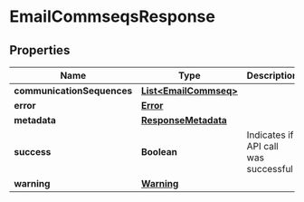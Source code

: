 

# EmailCommseqsResponse


## Properties

| Name | Type | Description | Notes |
|------------ | ------------- | ------------- | -------------|
|**communicationSequences** | [**List&lt;EmailCommseq&gt;**](EmailCommseq.md) |  |  [optional] |
|**error** | [**Error**](Error.md) |  |  [optional] |
|**metadata** | [**ResponseMetadata**](ResponseMetadata.md) |  |  [optional] |
|**success** | **Boolean** | Indicates if API call was successful |  [optional] |
|**warning** | [**Warning**](Warning.md) |  |  [optional] |



